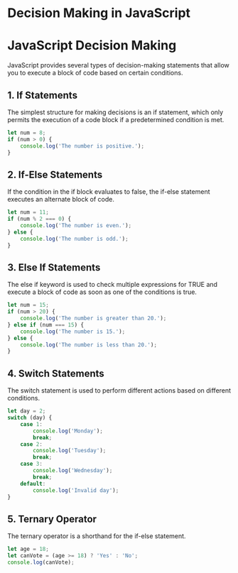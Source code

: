 
Decision Making in JavaScript
=============================

# JavaScript Decision Making


JavaScript provides several types of decision-making statements that allow you to execute a block of code based on certain conditions.
## 1. If Statements


The simplest structure for making decisions is an if statement, which only permits the execution of a code block if a predetermined condition is met.  
```javascript  
let num = 8;  
if (num > 0) {  
    console.log('The number is positive.');  
}  
```
## 2. If-Else Statements


If the condition in the if block evaluates to false, the if-else statement executes an alternate block of code.  
```javascript  
let num = 11;  
if (num % 2 === 0) {  
    console.log('The number is even.');  
} else {  
    console.log('The number is odd.');  
}  
```
## 3. Else If Statements


The else if keyword is used to check multiple expressions for TRUE and execute a block of code as soon as one of the conditions is true.  
```javascript  
let num = 15;  
if (num > 20) {  
    console.log('The number is greater than 20.');  
} else if (num === 15) {  
    console.log('The number is 15.');  
} else {  
    console.log('The number is less than 20.');  
}  
```
## 4. Switch Statements


The switch statement is used to perform different actions based on different conditions.  
```javascript  
let day = 2;  
switch (day) {  
    case 1:  
        console.log('Monday');  
        break;  
    case 2:  
        console.log('Tuesday');  
        break;  
    case 3:  
        console.log('Wednesday');  
        break;  
    default:  
        console.log('Invalid day');  
}  
```
## 5. Ternary Operator


The ternary operator is a shorthand for the if-else statement.  
```javascript  
let age = 18;  
let canVote = (age >= 18) ? 'Yes' : 'No';  
console.log(canVote);  
```